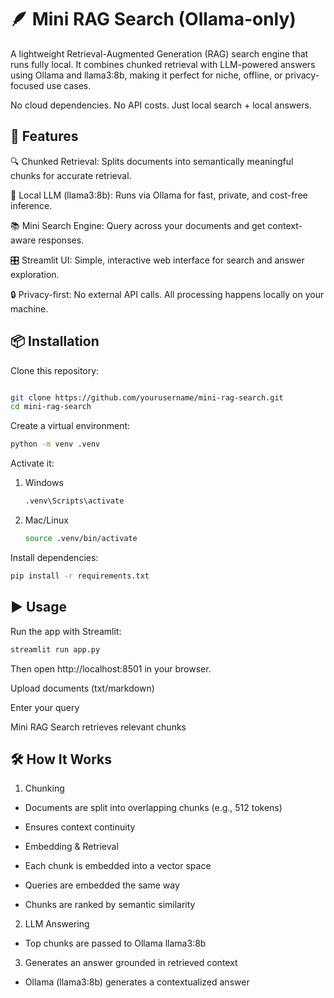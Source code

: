 # 🪶 Mini RAG Search (Ollama-only)

A lightweight Retrieval-Augmented Generation (RAG) search engine that runs fully local.
It combines chunked retrieval with LLM-powered answers using Ollama
 and llama3:8b, making it perfect for niche, offline, or privacy-focused use cases.

No cloud dependencies. No API costs. Just local search + local answers.

## 🚀 Features

🔍 Chunked Retrieval: Splits documents into semantically meaningful chunks for accurate retrieval.

🤖 Local LLM (llama3:8b): Runs via Ollama for fast, private, and cost-free inference.

📚 Mini Search Engine: Query across your documents and get context-aware responses.

🎛️ Streamlit UI: Simple, interactive web interface for search and answer exploration.

🔒 Privacy-first: No external API calls. All processing happens locally on your machine.

## 📦 Installation

Clone this repository:

```bash

git clone https://github.com/yourusername/mini-rag-search.git
cd mini-rag-search

```
Create a virtual environment:

```bash
python -m venv .venv
```
Activate it:

1. Windows
   ```bash
   .venv\Scripts\activate
   ```
2. Mac/Linux
   ```bash
   source .venv/bin/activate
   ```
Install dependencies:

```bash
pip install -r requirements.txt
```
## ▶️ Usage

Run the app with Streamlit:

```bash
streamlit run app.py
```
Then open http://localhost:8501
 in your browser.

Upload documents (txt/markdown)

Enter your query

Mini RAG Search retrieves relevant chunks

## 🛠️ How It Works

1. Chunking

  * Documents are split into overlapping chunks (e.g., 512 tokens)
    
  * Ensures context continuity
    
  * Embedding & Retrieval
    
  * Each chunk is embedded into a vector space
    
  * Queries are embedded the same way
    
  * Chunks are ranked by semantic similarity

2. LLM Answering

  * Top chunks are passed to Ollama llama3:8b

3. Generates an answer grounded in retrieved context

  * Ollama (llama3:8b) generates a contextualized answer




